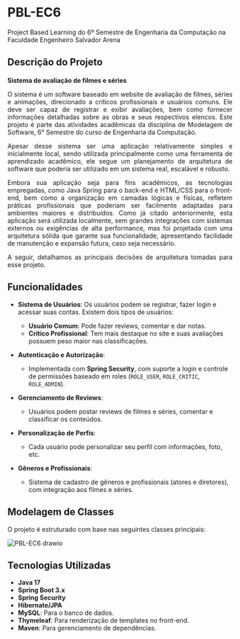 # PBL-EC6
Project Based Learning do 6º Semestre de Engenharia da Computação na Faculdade Engenheiro Salvador Arena

## Descrição do Projeto
<h1 style="font-size: 14px; font-weight: bold; text-align: justify;">Sistema de avaliação de filmes e séries</h1>

<p style="text-align: justify;">
O sistema é um software baseado em website de avaliação de filmes, séries e animações, direcionado a críticos profissionais e usuários comuns. Ele deve ser capaz de registrar e exibir avaliações, bem como fornecer informações detalhadas sobre as obras e seus respectivos elencos. Este projeto é parte das atividades acadêmicas da disciplina de Modelagem de Software, 6° Semestre do curso de Engenharia da Computação.
</p>

<p style="text-align: justify;">
Apesar desse sistema ser uma aplicação relativamente simples e inicialmente local, sendo utilizada principalmente como uma ferramenta de aprendizado acadêmico, ele segue um planejamento de arquitetura de software que poderia ser utilizado em um sistema real, escalável e robusto.
</p>

<p style="text-align: justify;">
Embora sua aplicação seja para fins acadêmicos, as tecnologias empregadas, como Java Spring para o back-end e HTML/CSS para o front-end, bem como a organização em camadas lógicas e físicas, refletem práticas profissionais que poderiam ser facilmente adaptadas para ambientes maiores e distribuídos. Como já citado anteriormente, esta aplicação será utilizada localmente, sem grandes integrações com sistemas externos ou exigências de alta performance, mas foi projetada com uma arquitetura sólida que garante sua funcionalidade, apresentando facilidade de manutenção e expansão futura, caso seja necessário.
</p>

<p style="text-align: justify;">
A seguir, detalhamos as principais decisões de arquitetura tomadas para esse projeto.
</p>

## Funcionalidades

- **Sistema de Usuários**: Os usuários podem se registrar, fazer login e acessar suas contas. Existem dois tipos de usuários:
  - **Usuário Comum**: Pode fazer reviews, comentar e dar notas.
  - **Crítico Profissional**: Tem mais destaque no site e suas avaliações possuem peso maior nas classificações.
  
- **Autenticação e Autorização**:
  - Implementada com **Spring Security**, com suporte a login e controle de permissões baseado em roles (`ROLE_USER`, `ROLE_CRITIC`, `ROLE_ADMIN`).
  
- **Gerenciamento de Reviews**:
  - Usuários podem postar reviews de filmes e séries, comentar e classificar os conteúdos.
  
- **Personalização de Perfis**:
  - Cada usuário pode personalizar seu perfil com informações, foto, etc.

- **Gêneros e Profissionais**:
  - Sistema de cadastro de gêneros e profissionais (atores e diretores), com integração aos filmes e séries.

## Modelagem de Classes

O projeto é estruturado com base nas seguintes classes principais:

![PBL-EC6 drawio](https://github.com/user-attachments/assets/ced8d2fc-10de-4385-9da6-e5f12ba50caf)


## Tecnologias Utilizadas

- **Java 17**
- **Spring Boot 3.x**
- **Spring Security**
- **Hibernate/JPA**
- **MySQL**: Para o banco de dados.
- **Thymeleaf**: Para renderização de templates no front-end.
- **Maven**: Para gerenciamento de dependências.
